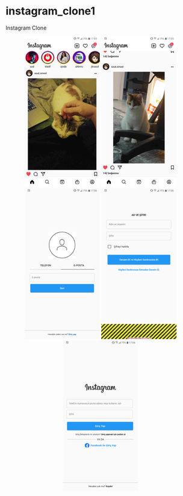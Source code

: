# instagram_clone1

Instagram Clone



<p align="center">
<a href = ""><img src="https://github.com/mahmut-salih-cicek/Instagram-Clone-App/blob/main/Screenshot_20220418-170523.png?raw=true" width="200px"></a>
<a href = ""><img src="https://github.com/mahmut-salih-cicek/Instagram-Clone-App/blob/main/Screenshot_20220418-170535.png?raw=true" width="200px"></a>
  <a href = ""><img src="https://github.com/mahmut-salih-cicek/Instagram-Clone-App/blob/main/Screenshot_20220418-170605.png?raw=true" width="200px"></a>
   <a href = ""><img src="https://github.com/mahmut-salih-cicek/Instagram-Clone-App/blob/main/Screenshot_20220418-170614.png?raw=true" width="200px"></a>
   <a href = ""><img src="https://github.com/mahmut-salih-cicek/Instagram-Clone-App/blob/main/Screenshot_20220418-170628.png?raw=true" width="200px"></a>
</p>
